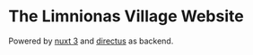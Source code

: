 # The Limnionas Village Website

Powered by [nuxt 3](https://nuxt.com) and [directus](https://directus.io/) as backend.

